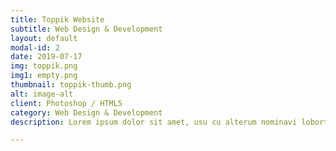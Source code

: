 ```yaml
---
title: Toppik Website
subtitle: Web Design & Development
layout: default
modal-id: 2
date: 2019-07-17
img: toppik.png
img1: empty.png
thumbnail: toppik-thumb.png
alt: image-alt
client: Photoshop / HTML5
category: Web Design & Development
description: Lorem ipsum dolor sit amet, usu cu alterum nominavi lobortis. At duo novum diceret. Tantas apeirian vix et, usu sanctus postulant inciderint ut, populo diceret necessitatibus in vim. Cu eum dicam feugiat noluisse.

---
```


